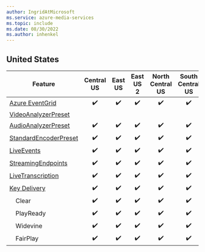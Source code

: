 ```yaml
---
author: IngridAtMicrosoft
ms.service: azure-media-services
ms.topic: include
ms.date: 08/30/2022
ms.author: inhenkel
---
```


<!--Feature availability in region-->

## United States

| Feature | Central US | East US | East US 2 | North Central US | South Central US | West US | West US 2 | West US 3 | West Central US |
| ------- | :--------: | :-----: | :-------: | :--------------: | :--------------: | :-----: | :-------: | :-------: | :-------------: |
| [Azure EventGrid](../monitoring/reacting-to-media-services-events.md)|&#10004;&#65039;|&#10004;&#65039;|&#10004;&#65039;|&#10004;&#65039;|&#10004;&#65039;|&#10004;&#65039;|&#10004;&#65039;|&#10004;&#65039;|&#10004;&#65039;|
| [VideoAnalyzerPreset](../analyze-video-audio-files-concept.md)       |<!-- Central US -->|<!-- East US -->|<!-- East US 2 -->|<!-- North Central US -->|<!-- South Central US -->|<!-- West US -->|<!-- West US 2 -->|<!-- West US 3 -->|<!-- West Central US -->|
| [AudioAnalyzerPreset](../analyze-video-audio-files-concept.md)       |&#10004;&#65039;|&#10004;&#65039;|&#10004;&#65039;|&#10004;&#65039;|&#10004;&#65039;|&#10004;&#65039;|&#10004;&#65039;|&#10004;&#65039;|&#10004;&#65039;|
| [StandardEncoderPreset](../encode-concept.md)                        |&#10004;&#65039;|&#10004;&#65039;|&#10004;&#65039;|&#10004;&#65039;|&#10004;&#65039;|&#10004;&#65039;|&#10004;&#65039;|&#10004;&#65039;|&#10004;&#65039;|
| [LiveEvents](../stream-live-streaming-concept.md)                    |&#10004;&#65039;|&#10004;&#65039;|&#10004;&#65039;|&#10004;&#65039;|&#10004;&#65039;|&#10004;&#65039;|&#10004;&#65039;|&#10004;&#65039;|&#10004;&#65039;|
| [StreamingEndpoints](../stream-streaming-endpoint-concept.md)        |&#10004;&#65039;|&#10004;&#65039;|&#10004;&#65039;|&#10004;&#65039;|&#10004;&#65039;|&#10004;&#65039;|&#10004;&#65039;|&#10004;&#65039;|&#10004;&#65039;|
| [LiveTranscription](../live-event-live-transcription-how-to.md)      |&#10004;&#65039;|&#10004;&#65039;|&#10004;&#65039;|&#10004;&#65039;|&#10004;&#65039;|&#10004;&#65039;|&#10004;&#65039;|&#10004;&#65039;|&#10004;&#65039;|
| [Key Delivery](../drm-content-protection-concept.md)                 |&#10004;&#65039;|&#10004;&#65039;|&#10004;&#65039;|&#10004;&#65039;|&#10004;&#65039;|&#10004;&#65039;|&#10004;&#65039;|&#10004;&#65039;|&#10004;&#65039;|
| &emsp;Clear                                                          |&#10004;&#65039;|&#10004;&#65039;|&#10004;&#65039;|&#10004;&#65039;|&#10004;&#65039;|&#10004;&#65039;|&#10004;&#65039;|&#10004;&#65039;|&#10004;&#65039;|
| &emsp;PlayReady                                                      |&#10004;&#65039;|&#10004;&#65039;|&#10004;&#65039;|&#10004;&#65039;|&#10004;&#65039;|&#10004;&#65039;|&#10004;&#65039;|&#10004;&#65039;|&#10004;&#65039;|
| &emsp;Widevine                                                       |&#10004;&#65039;|&#10004;&#65039;|&#10004;&#65039;|&#10004;&#65039;|&#10004;&#65039;|&#10004;&#65039;|&#10004;&#65039;|&#10004;&#65039;|&#10004;&#65039;|
| &emsp;FairPlay                                                       |&#10004;&#65039;|&#10004;&#65039;|&#10004;&#65039;|&#10004;&#65039;|&#10004;&#65039;|&#10004;&#65039;|&#10004;&#65039;|&#10004;&#65039;|&#10004;&#65039;|
